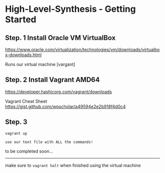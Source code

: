 # High-Level-Synthesis - Getting Started


## Step. 1 Install Oracle VM VirtualBox

https://www.oracle.com/virtualization/technologies/vm/downloads/virtualbox-downloads.html

Runs our virtual machine [vargant]


## Step. 2 Install Vagrant AMD64
https://developer.hashicorp.com/vagrant/downloads

Vagrant Cheat Sheet
https://gist.github.com/wpscholar/a49594e2e2b918f4d0c4



## Step. 3 
``` 
vagrant up 
```
```
use our text file with ALL the commands! 
```
to be completed soon...



--------------------------------------
make sure to ```vagrant halt``` when finished using the virtual machine
